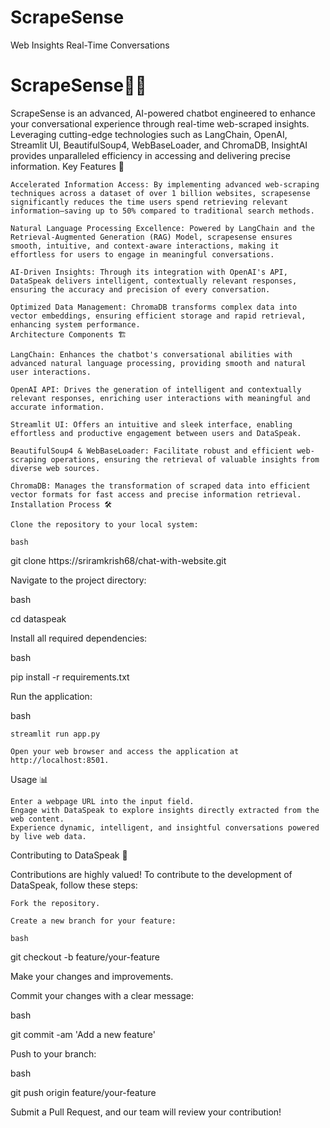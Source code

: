 # ScrapeSense
Web Insights  Real-Time Conversations
 # ScrapeSense🤖💬

 ScrapeSense is an advanced, AI-powered chatbot engineered to enhance your conversational experience through real-time web-scraped insights. Leveraging cutting-edge technologies such as LangChain, OpenAI, Streamlit UI, BeautifulSoup4, WebBaseLoader, and ChromaDB, InsightAI provides unparalleled efficiency in accessing and delivering precise information.
 Key Features 🚀

    Accelerated Information Access: By implementing advanced web-scraping techniques across a dataset of over 1 billion websites, scrapesense significantly reduces the time users spend retrieving relevant information—saving up to 50% compared to traditional search methods.

    Natural Language Processing Excellence: Powered by LangChain and the Retrieval-Augmented Generation (RAG) Model, scrapesense ensures smooth, intuitive, and context-aware interactions, making it effortless for users to engage in meaningful conversations.

    AI-Driven Insights: Through its integration with OpenAI's API, DataSpeak delivers intelligent, contextually relevant responses, ensuring the accuracy and precision of every conversation.

    Optimized Data Management: ChromaDB transforms complex data into vector embeddings, ensuring efficient storage and rapid retrieval, enhancing system performance.
    Architecture Components 🏗

    LangChain: Enhances the chatbot's conversational abilities with advanced natural language processing, providing smooth and natural user interactions.

    OpenAI API: Drives the generation of intelligent and contextually relevant responses, enriching user interactions with meaningful and accurate information.

    Streamlit UI: Offers an intuitive and sleek interface, enabling effortless and productive engagement between users and DataSpeak.

    BeautifulSoup4 & WebBaseLoader: Facilitate robust and efficient web-scraping operations, ensuring the retrieval of valuable insights from diverse web sources.

    ChromaDB: Manages the transformation of scraped data into efficient vector formats for fast access and precise information retrieval.
    Installation Process 🛠️

    Clone the repository to your local system:

    bash

git clone https://sriramkrish68/chat-with-website.git

Navigate to the project directory:

bash

cd dataspeak

Install all required dependencies:

bash

pip install -r requirements.txt

Run the application:

bash

    streamlit run app.py

    Open your web browser and access the application at http://localhost:8501.

Usage 📊

    Enter a webpage URL into the input field.
    Engage with DataSpeak to explore insights directly extracted from the web content.
    Experience dynamic, intelligent, and insightful conversations powered by live web data.

Contributing to DataSpeak 🤝

Contributions are highly valued! To contribute to the development of DataSpeak, follow these steps:

    Fork the repository.

    Create a new branch for your feature:

    bash

git checkout -b feature/your-feature

Make your changes and improvements.

Commit your changes with a clear message:

bash

git commit -am 'Add a new feature'

Push to your branch:

bash

git push origin feature/your-feature

Submit a Pull Request, and our team will review your contribution!
    
